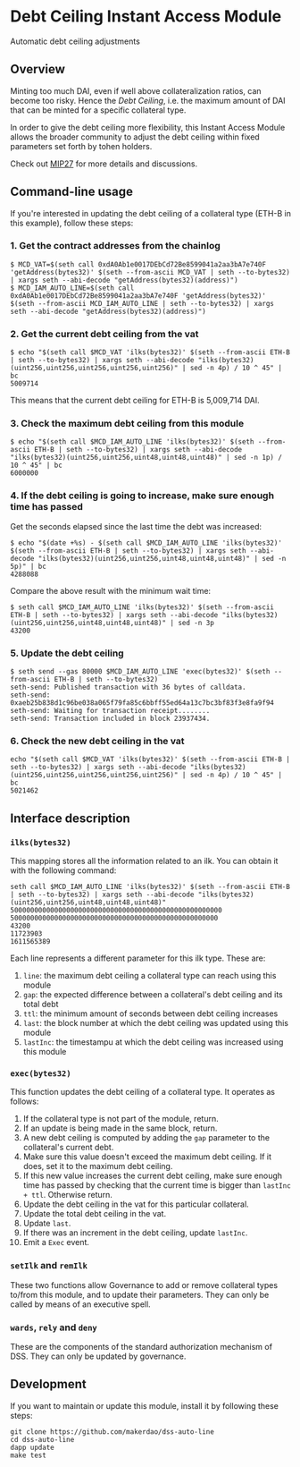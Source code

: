 # Debt Ceiling Instant Access Module

Automatic debt ceiling adjustments

## Overview

Minting too much DAI, even if well above collateralization ratios, can become too risky. Hence the *Debt Ceiling*, i.e. the maximum amount of DAI that can be minted for a specific collateral type.

In order to give the debt ceiling more flexibility, this Instant Access Module allows the broader community to adjust the debt ceiling within fixed parameters set forth by tohen holders.

Check out [MIP27](https://forum.makerdao.com/t/mip27-debt-ceiling-instant-access-module) for more details and discussions.

## Command-line usage

If you're interested in updating the debt ceiling of a collateral type (ETH-B in this example), follow these steps:

### 1. Get the contract addresses from the chainlog

```
$ MCD_VAT=$(seth call 0xdA0Ab1e0017DEbCd72Be8599041a2aa3bA7e740F 'getAddress(bytes32)' $(seth --from-ascii MCD_VAT | seth --to-bytes32) | xargs seth --abi-decode "getAddress(bytes32)(address)")
$ MCD_IAM_AUTO_LINE=$(seth call 0xdA0Ab1e0017DEbCd72Be8599041a2aa3bA7e740F 'getAddress(bytes32)' $(seth --from-ascii MCD_IAM_AUTO_LINE | seth --to-bytes32) | xargs seth --abi-decode "getAddress(bytes32)(address)")
```

### 2. Get the current debt ceiling from the vat

```
$ echo "$(seth call $MCD_VAT 'ilks(bytes32)' $(seth --from-ascii ETH-B | seth --to-bytes32) | xargs seth --abi-decode "ilks(bytes32)(uint256,uint256,uint256,uint256,uint256)" | sed -n 4p) / 10 ^ 45" | bc
5009714
```

This means that the current debt ceiling for ETH-B is 5,009,714 DAI.

### 3. Check the maximum debt ceiling from this module

```
$ echo "$(seth call $MCD_IAM_AUTO_LINE 'ilks(bytes32)' $(seth --from-ascii ETH-B | seth --to-bytes32) | xargs seth --abi-decode "ilks(bytes32)(uint256,uint256,uint48,uint48,uint48)" | sed -n 1p) / 10 ^ 45" | bc
6000000
```

### 4. If the debt ceiling is going to increase, make sure enough time has passed

Get the seconds elapsed since the last time the debt was increased:

```
$ echo "$(date +%s) - $(seth call $MCD_IAM_AUTO_LINE 'ilks(bytes32)' $(seth --from-ascii ETH-B | seth --to-bytes32) | xargs seth --abi-decode "ilks(bytes32)(uint256,uint256,uint48,uint48,uint48)" | sed -n 5p)" | bc
4288088
```

Compare the above result with the minimum wait time:

```
$ seth call $MCD_IAM_AUTO_LINE 'ilks(bytes32)' $(seth --from-ascii ETH-B | seth --to-bytes32) | xargs seth --abi-decode "ilks(bytes32)(uint256,uint256,uint48,uint48,uint48)" | sed -n 3p
43200
```

### 5. Update the debt ceiling

```
$ seth send --gas 80000 $MCD_IAM_AUTO_LINE 'exec(bytes32)' $(seth --from-ascii ETH-B | seth --to-bytes32)
seth-send: Published transaction with 36 bytes of calldata.
seth-send: 0xaeb25b838d1c96be038a065f79fa85c6bbff55ed64a13c7bc3bf83f3e8fa9f94
seth-send: Waiting for transaction receipt........
seth-send: Transaction included in block 23937434.
```

### 6. Check the new debt ceiling in the vat

```
echo "$(seth call $MCD_VAT 'ilks(bytes32)' $(seth --from-ascii ETH-B | seth --to-bytes32) | xargs seth --abi-decode "ilks(bytes32)(uint256,uint256,uint256,uint256,uint256)" | sed -n 4p) / 10 ^ 45" | bc
5021462
```

## Interface description

### `ilks(bytes32)`

This mapping stores all the information related to an ilk. You can obtain it with the following command:

```
seth call $MCD_IAM_AUTO_LINE 'ilks(bytes32)' $(seth --from-ascii ETH-B | seth --to-bytes32) | xargs seth --abi-decode "ilks(bytes32)(uint256,uint256,uint48,uint48,uint48)"
50000000000000000000000000000000000000000000000000000
5000000000000000000000000000000000000000000000000000
43200
11723903
1611565389
```

Each line represents a different parameter for this ilk type. These are:
1. `line`: the maximum debt ceiling a collateral type can reach using this module
2. `gap`: the expected difference between a collateral's debt ceiling and its total debt
3. `ttl`: the minimum amount of seconds between debt ceiling increases
4. `last`: the block number at which the debt ceiling was updated using this module
5. `lastInc`: the timestampu at which the debt ceiling was increased using this module

### `exec(bytes32)`

This function updates the debt ceiling of a collateral type. It operates as follows:

1. If the collateral type is not part of the module, return.
2. If an update is being made in the same block, return.
3. A new debt ceiling is computed by adding the `gap` parameter to the collateral's current debt.
4. Make sure this value doesn't exceed the maximum debt ceiling. If it does, set it to the maximum debt ceiling.
5. If this new value increases the current debt ceiling, make sure enough time has passed by checking that the current time is bigger than `lastInc + ttl`. Otherwise return.
6. Update the debt ceiling in the vat for this particular collateral.
7. Update the total debt ceiling in the vat.
8. Update `last`.
9. If there was an increment in the debt ceiling, update `lastInc`.
10. Emit a `Exec` event.

### `setIlk` and `remIlk`

These two functions allow Governance to add or remove collateral types to/from this module, and to update their parameters. They can only be called by means of an executive spell.

### `wards`, `rely` and `deny`

These are the components of the standard authorization mechanism of DSS. They can only be updated by governance.

## Development

If you want to maintain or update this module, install it by following these steps:

```
git clone https://github.com/makerdao/dss-auto-line
cd dss-auto-line
dapp update
make test
```
